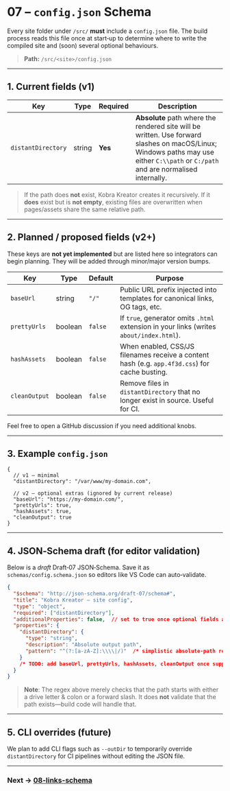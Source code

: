 # 07 – `config.json` Schema

Every site folder under `/src/` **must** include a `config.json` file. The build
process reads this file once at start‑up to determine where to write the
compiled site and (soon) several optional behaviours.

> **Path:** `/src/<site>/config.json`

---

## 1. Current fields (v1)

| Key                | Type   | Required | Description                                                                                                                                                                        |
| ------------------ | ------ | -------- | ---------------------------------------------------------------------------------------------------------------------------------------------------------------------------------- |
| `distantDirectory` | string | **Yes**  | **Absolute** path where the rendered site will be written. Use forward slashes on macOS/Linux; Windows paths may use either `C:\\path` or `C:/path` and are normalised internally. |

> If the path does **not** exist, Kobra Kreator creates it recursively.
> If it **does** exist but is **not empty**, existing files are overwritten when
> pages/assets share the same relative path.

---

## 2. Planned / proposed fields (v2+)

These keys are **not yet implemented** but are listed here so integrators can
begin planning. They will be added through minor/major version bumps.

| Key           | Type    | Default | Purpose                                                                                                                                                  |
| ------------- | ------- | ------- | -------------------------------------------------------------------------------------------------------------------------------------------------------- |
| `baseUrl`     | string  | `"/"`   | Public URL prefix injected into templates for canonical links, OG tags, etc. <!-- TODO: confirm need & exact semantics. -->                              |
| `prettyUrls`  | boolean | `false` | If `true`, generator omits `.html` extension in your links (writes `about/index.html`). <!-- TODO: implement & document rewrite rule responsibility. --> |
| `hashAssets`  | boolean | `false` | When enabled, CSS/JS filenames receive a content hash (e.g. `app.4f3d.css`) for cache busting. <!-- TODO: design hash strategy & manifest. -->           |
| `cleanOutput` | boolean | `false` | Remove files in `distantDirectory` that no longer exist in source. Useful for CI. <!-- TODO: evaluate performance impact. -->                            |

Feel free to open a GitHub discussion if you need additional knobs.

---

## 3. Example `config.json`

```jsonc
{
  // v1 – minimal
  "distantDirectory": "/var/www/my-domain.com",

  // v2 – optional extras (ignored by current release)
  "baseUrl": "https://my-domain.com/",
  "prettyUrls": true,
  "hashAssets": true,
  "cleanOutput": true
}
```

<!-- TODO: when new keys are stabilised, move them to the "Current fields" table above and bump version notes. -->

---

## 4. JSON‑Schema draft (for editor validation)

Below is a *draft* Draft‑07 JSON‑Schema. Save it as `schemas/config.schema.json`
so editors like VS Code can auto‑validate.

```json
{
  "$schema": "http://json-schema.org/draft-07/schema#",
  "title": "Kobra Kreator – site config",
  "type": "object",
  "required": ["distantDirectory"],
  "additionalProperties": false,  // set to true once optional fields are live
  "properties": {
    "distantDirectory": {
      "type": "string",
      "description": "Absolute output path",
      "pattern": "^(?:[a-zA-Z]:\\\\|/)"  /* simplistic absolute-path regex */
    }
    /* TODO: add baseUrl, prettyUrls, hashAssets, cleanOutput once supported */
  }
}
```

> **Note**: The regex above merely checks that the path starts with either a
> drive letter & colon or a forward slash. It does **not** validate that the
> path exists—build code will handle that.

---

## 5. CLI overrides (future)

We plan to add CLI flags such as `--outDir` to temporarily override
`distantDirectory` for CI pipelines without editing the JSON file.

<!-- TODO: document flag precedence rules once implemented. -->

---

### Next → [08-links-schema](08-links-schema.md)

